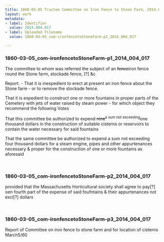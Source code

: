 ```yaml
---
title: 1860-03-05 Trustee Committee on Iron Fence to Stone Farm, 2014.004.017
layout: work
metadata:
- label: Identifier
  value: 2014.004.017
- label: Uploaded Filename
  value: 1860-03-05_com-ironfencetoStoneFarm-p1_2014_004_017

---
```

<div class="pages">
<div id="page-1773791">
<h3><a name="page-1773791">1860-03-05_com-ironfencetoStoneFarm-p1_2014_004_017</a></h3>
<div class="page-content">
<p>The committee to whom was referred <span class='line-break'> </span>the subject of an <del>fence</del>iron fence round the Stone <span class='line-break'> </span>farm, stockade fence, [?] &amp;c</p>
<p>Report. - That it is inexpedient to <span class='line-break'> </span>erect at present an iron fence about the <span class='line-break'> </span>Stone farm - or to remove the stockade fence.</p>
<p>That it is expedient to construct <span class='line-break'> </span>one or more fountains in proper parts of the <span class='line-break'> </span>Cemetery with jets of water raised by steam <span class='line-break'> </span>power - for which object they recommend the <span class='line-break'> </span>following Votes</p>
<p>That this committee be authorized to <span class='line-break'> </span>expend <del>nine</del><sup>a sum not exceeding</sup>one thousand dollars in the construction <span class='line-break'> </span>of suitable cisterns or reservoirs to contain the <span class='line-break'> </span>water necessary for said fountains</p>
<p>That the same committee be authorized <span class='line-break'> </span>to expend a sum not exceeding four thousand <span class='line-break'> </span>dollars for a steam engine, pipes and other <span class='line-break'> </span>appurtenances necessary &amp; proper for the <span class='line-break'> </span>construction of one or more fountains as aforesaid</p>
</div>
</div>
<br />
<div id="page-1773792">
<h3><a name="page-1773792">1860-03-05_com-ironfencetoStoneFarm-p2_2014_004_017</a></h3>
<div class="page-content">
<p>provided that the Massachusetts Horticultural <span class='line-break'> </span>society shall agree to pay[?] oen fourth part <span class='line-break'> </span>of the expense of said foufntains &amp; their appurtenances <span class='line-break'> </span>not excl[?]  dollars</p>
</div>
</div>
<br />
<div id="page-1773793">
<h3><a name="page-1773793">1860-03-05_com-ironfencetoStoneFarm-p3_2014_004_017</a></h3>
<div class="page-content">
<p>Report of Committee <span class='line-break'> </span>on iron fence to stone farm <span class='line-break'> </span>and for location of cisterns <span class='line-break'> </span>March5/60</p>
</div>
</div>
<br />
</div>
